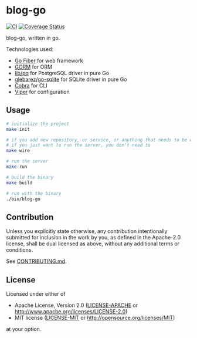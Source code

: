 # blog-go

[![CI](https://github.com/pplmx/blog-go/workflows/CI/badge.svg)](https://github.com/pplmx/blog-go/actions)
[![Coverage Status](https://coveralls.io/repos/github/pplmx/blog-go/badge.svg?branch=main)](https://coveralls.io/github/pplmx/blog-go?branch=main)

blog-go, written in go.

Technologies used:

- [Go Fiber](https://gofiber.io/) for web framework
- [GORM](https://gorm.io/) for ORM
- [lib/pq](https://github.com/lib/pq) for PostgreSQL driver in pure Go
- [glebarez/go-sqlite](https://github.com/glebarez/go-sqlite) for SQLite driver in pure Go
- [Cobra](https://github.com/spf13/cobra) for CLI
- [Viper](https://github.com/spf13/viper) for configuration

## Usage

```bash
# initialize the project
make init

# if you add new repository, or service, or anything that needs to be wired
# if you just want to run the server, you don't need to
make wire

# run the server
make run

# build the binary
make build

# run with the binary
./bin/blog-go
```

## Contribution

Unless you explicitly state otherwise, any contribution intentionally submitted
for inclusion in the work by you, as defined in the Apache-2.0 license, shall be
dual licensed as above, without any additional terms or conditions.

See [CONTRIBUTING.md](CONTRIBUTING.md).

## License

Licensed under either of

* Apache License, Version 2.0
  ([LICENSE-APACHE](LICENSE-APACHE) or http://www.apache.org/licenses/LICENSE-2.0)
* MIT license
  ([LICENSE-MIT](LICENSE-MIT) or http://opensource.org/licenses/MIT)

at your option.
